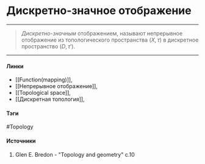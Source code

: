# Дискретно-значное отображение
***
>*Дискретно-значным* отображением, называют непрерывное отображение из  топологического пространства $(X,\tau)$ в дискретное пространство $(D,\tau')$.
***
#### Линки
- [[Function(mapping)]],
- [[Непрерывное отображение]],
- [[Topological space]],
- [[Дискретная топология]],
#### Тэги
 #Topology 
#### Источники
1. Glen E. Bredon - "Topology and geometry" c.10